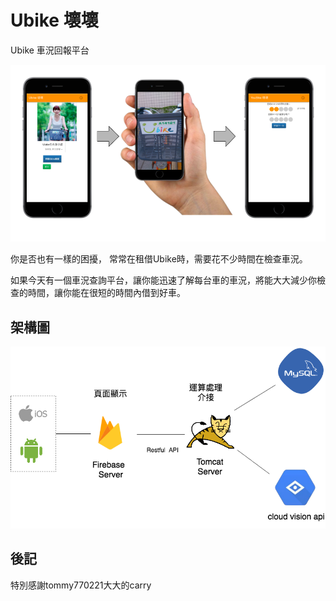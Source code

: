 # Ubike 壞壞
Ubike 車況回報平台

![demo](https://github.com/KevinHu2014/Hackntu2017/blob/master/images/demo.png)

你是否也有一樣的困擾， 常常在租借Ubike時，需要花不少時間在檢查車況。

如果今天有一個車況查詢平台，讓你能迅速了解每台車的車況，將能大大減少你檢查的時間，讓你能在很短的時間內借到好車。



## 架構圖

![架構](https://github.com/KevinHu2014/Hackntu2017/blob/master/images/structure.png)



## 後記
特別感謝tommy770221大大的carry
